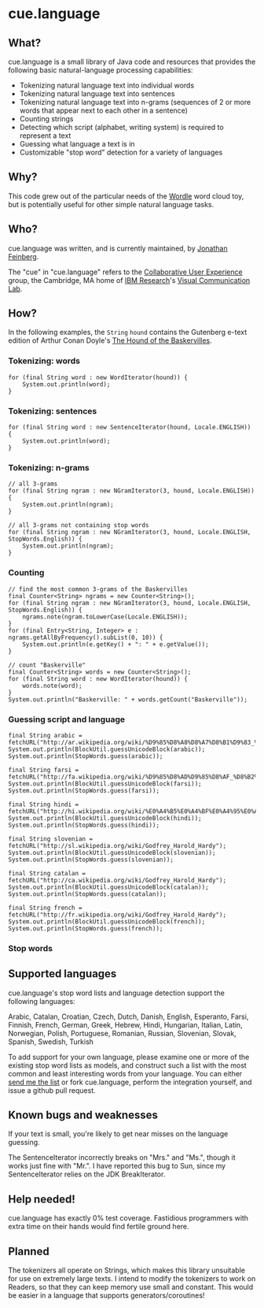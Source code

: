 # cue.language #

## What? ##

cue.language is a small library of Java code and resources
that provides the following basic natural-language
processing capabilities:

* Tokenizing natural language text into individual words
* Tokenizing natural language text into sentences
* Tokenizing natural language text into n-grams (sequences of 2 or more words
  that appear next to each other in a sentence)
* Counting strings
* Detecting which script (alphabet, writing system) is required
  to represent a text
* Guessing what language a text is in
* Customizable "stop word" detection for a variety of languages

## Why? ##

This code grew out of the particular needs of the
[Wordle](http://www.wordle.net/) word cloud toy, 
but is potentially useful for
other simple natural language tasks.

## Who? ##

cue.language was written, and is currently maintained, by 
[Jonathan Feinberg](http://www.research.ibm.com/visual/jonathan.html).

The "cue" in "cue.language" refers to the
[Collaborative User Experience](http://domino.watson.ibm.com/cambridge/research.nsf/pages/cue.html) group,
the Cambridge, MA home of
[IBM Research](http://www.research.ibm.com/)'s 
[Visual Communication Lab](http://www.research.ibm.com/visual/).

## How? ##

In the following examples, the `String` `hound` contains the
Gutenberg e-text edition of Arthur Conan Doyle's
[The Hound of the Baskervilles](http://www.gutenberg.org/cache/epub/2852/pg2852.txt.utf8).

### Tokenizing: words

    for (final String word : new WordIterator(hound)) {
        System.out.println(word);
    }

### Tokenizing: sentences

    for (final String word : new SentenceIterator(hound, Locale.ENGLISH)) {
        System.out.println(word);
    }

### Tokenizing: n-grams

    // all 3-grams
    for (final String ngram : new NGramIterator(3, hound, Locale.ENGLISH)) {
        System.out.println(ngram);
    }

    // all 3-grams not containing stop words
    for (final String ngram : new NGramIterator(3, hound, Locale.ENGLISH, StopWords.English)) {
        System.out.println(ngram);
    }

### Counting

    // find the most common 3-grams of the Baskervilles 
    final Counter<String> ngrams = new Counter<String>();
    for (final String ngram : new NGramIterator(3, hound, Locale.ENGLISH, StopWords.English)) {
        ngrams.note(ngram.toLowerCase(Locale.ENGLISH));
    }
    for (final Entry<String, Integer> e : ngrams.getAllByFrequency().subList(0, 10)) {
        System.out.println(e.getKey() + ": " + e.getValue());
    }
    
    // count "Baskerville"
    final Counter<String> words = new Counter<String>();
    for (final String word : new WordIterator(hound)) {
        words.note(word);
    }
	System.out.println("Baskerville: " + words.getCount("Baskerville"));    
			
### Guessing script and language
    
    final String arabic = fetchURL("http://ar.wikipedia.org/wiki/%D9%85%D8%A8%D8%A7%D8%B1%D9%83_%D8%A7%D9%84%D8%B5%D8%A8%D8%A7%D8%AD");
    System.out.println(BlockUtil.guessUnicodeBlock(arabic));
    System.out.println(StopWords.guess(arabic));
    
    final String farsi = fetchURL("http://fa.wikipedia.org/wiki/%D9%85%D8%AD%D9%85%D8%AF_%D8%B2%DA%A9%D8%B1%DB%8C%D8%A7%DB%8C_%D8%B1%D8%A7%D8%B2%DB%8C");
    System.out.println(BlockUtil.guessUnicodeBlock(farsi));
    System.out.println(StopWords.guess(farsi));
    
    final String hindi = fetchURL("http://hi.wikipedia.org/wiki/%E0%A4%B5%E0%A4%BF%E0%A4%95%E0%A4%BF%E0%A4%AA%E0%A5%80%E0%A4%A1%E0%A4%BF%E0%A4%AF%E0%A4%BE:%E0%A4%A8%E0%A4%BF%E0%A4%B0%E0%A5%8D%E0%A4%B5%E0%A4%BE%E0%A4%9A%E0%A4%BF%E0%A4%A4_%E0%A4%B2%E0%A5%87%E0%A4%96");
    System.out.println(BlockUtil.guessUnicodeBlock(hindi));
    System.out.println(StopWords.guess(hindi));
    
    final String slovenian = fetchURL("http://sl.wikipedia.org/wiki/Godfrey_Harold_Hardy");
    System.out.println(BlockUtil.guessUnicodeBlock(slovenian));
    System.out.println(StopWords.guess(slovenian));
    
    final String catalan = fetchURL("http://ca.wikipedia.org/wiki/Godfrey_Harold_Hardy");
    System.out.println(BlockUtil.guessUnicodeBlock(catalan));
    System.out.println(StopWords.guess(catalan));
    
    final String french = fetchURL("http://fr.wikipedia.org/wiki/Godfrey_Harold_Hardy");
    System.out.println(BlockUtil.guessUnicodeBlock(french));
    System.out.println(StopWords.guess(french));

### Stop words

## Supported languages ##

cue.language's stop word lists and language detection support the following
languages:

Arabic, Catalan, Croatian, Czech, Dutch, 
Danish, English, Esperanto, Farsi, Finnish, 
French, German, Greek, Hebrew, Hindi, Hungarian, 
Italian, Latin, Norwegian, Polish, Portuguese, 
Romanian, Russian, Slovenian, Slovak, Spanish,
Swedish, Turkish

To add support for your own language, please examine one or more of
the existing stop word lists as models, and construct such a list
with the most common and least interesting words from your language.
You can either [send me the list](mailto:jdf@us.ibm.com) or
fork cue.language, perform the integration yourself, and issue
a github pull request.

## Known bugs and weaknesses ##

If your text is small, you're likely to get near misses on the
language guessing.

The SentenceIterator incorrectly breaks on "Mrs." and "Ms.", though it works
just fine with "Mr.". I have reported this bug to Sun, since my
SentenceIterator relies on the JDK BreakIterator.

## Help needed! ##

cue.language has exactly 0% test coverage. Fastidious programmers
with extra time on their hands would find fertile ground here.

## Planned ##

The tokenizers all operate on Strings, which makes this library
unsuitable for use on extremely large texts. I intend to modify
the tokenizers to work on Readers, so that they can keep memory
use small and constant. This would be easier in a language that
supports generators/coroutines!
